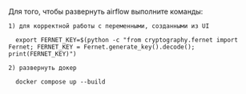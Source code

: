 
Для того, чтобы развернуть airflow выполните команды:
~~~
1) для корректной работы с переменными, созданными из UI

  export FERNET_KEY=$(python -c "from cryptography.fernet import Fernet; FERNET_KEY = Fernet.generate_key().decode(); print(FERNET_KEY)")

2) развернуть докер

  docker compose up --build
